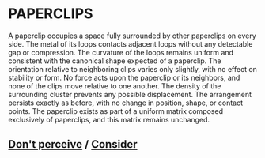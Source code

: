 # PAPERCLIPS

A paperclip occupies a space fully surrounded by other paperclips on every side. The metal of its loops contacts adjacent loops without any detectable gap or compression. The curvature of the loops remains uniform and consistent with the canonical shape expected of a paperclip. The orientation relative to neighboring clips varies only slightly, with no effect on stability or form. No force acts upon the paperclip or its neighbors, and none of the clips move relative to one another. The density of the surrounding cluster prevents any possible displacement. The arrangement persists exactly as before, with no change in position, shape, or contact points. The paperclip exists as part of a uniform matrix composed exclusively of paperclips, and this matrix remains unchanged.

## [Don't perceive](page-d2c289d747c84adb) / [Consider](page-33ba5d04e2a54b23)
